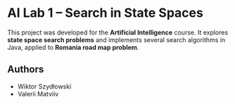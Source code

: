 # AI Lab 1 – Search in State Spaces 

This project was developed for the **Artificial Intelligence** course. It explores **state space search problems** and implements several search algorithms in Java, applied to **Romania road map problem**. 

## Authors 
- Wiktor Szydłowski
- Valerii Matviiv
